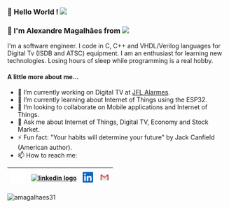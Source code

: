 ### 👋 Hello World !  <img src="https://github.com/TheDudeThatCode/TheDudeThatCode/blob/master/Assets/Earth.gif" width="24px">

### :man: I'm Alexandre Magalhães from <img src="https://media.giphy.com/media/L1RCuTvmJILT2/giphy.gif" width="42px">

I'm a software engineer. I code in C, C++ and VHDL/Verilog languages for Digital Tv (ISDB and ATSC) equipment. 
I am an enthusiast for learning new technologies. Losing hours of sleep while programming is a real hobby.

#### A little more about me... 

- 🔭 I’m currently working on Digital TV at [JFL Alarmes](https://jflalarmes.com.br/).
- 🌱 I’m currently learning about Internet of Things using the ESP32. 
- 👯 I’m looking to collaborate on Mobile applications and Internet of Things.
- 💬 Ask me about Internet of Things, Digital TV, Economy and Stock Market.
- ⚡ Fun fact: "Your habits will determine your future" by Jack Canfield (American author).
- 📫 How to reach me: 

| [<img src="https://raw.githubusercontent.com/Delta456/Delta456/master/img/github.png" alt="github logo" width="34">](https://github.com/amagalhaes) |  [<img src="https://www.vectorlogo.zone/logos/wordpress/wordpress-icon.svg" alt="linkedin logo" width="24">](https://dascoisastech.wordpress.com/) | [<img src="https://github.com/Amchuz/Amchuz/blob/master/linkedin.jpeg" alt="linkedin logo" width="24">](https://br.linkedin.com/in/alexandre-magalh%C3%A3es-1919a68b) | [<img src="https://github.com/Amchuz/Amchuz/blob/master/gmail.jpeg" alt="gmail logo" width="24">](mailto:alexandremagalhaes31@gmail.com)
|---|---|---|---|


  
<img src="https://komarev.com/ghpvc/?username=amagalhaes31" alt="amagalhaes31" />
